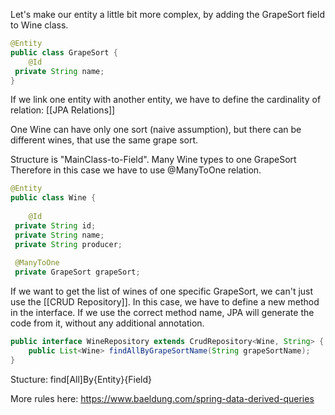 Let's make our entity a little bit more complex, by adding the GrapeSort field to Wine class.

```java
@Entity  
public class GrapeSort {  
    @Id  
 private String name;  
}
```

If we link one entity with another entity, we have to define the cardinality of relation: [[JPA Relations]]


One Wine can have only one sort (naive assumption), but there can be different wines, that use the same grape sort.

Structure is "MainClass-to-Field". Many Wine types to one GrapeSort Therefore in this case we have to use @ManyToOne relation.

```java
@Entity  
public class Wine {  
  
    @Id  
 private String id;  
 private String name;  
 private String producer;  
  
 @ManyToOne  
 private GrapeSort grapeSort;
```

If we want to get the list of wines of one specific GrapeSort, we can't just use the [[CRUD Repository]].
In this case, we have to define a new method in the interface. If we use the correct method name, JPA will generate the code from it, without any additional annotation.

```java
public interface WineRepository extends CrudRepository<Wine, String> {  
    public List<Wine> findAllByGrapeSortName(String grapeSortName);  
}
```

Stucture: find\[All\]By{Entity}{Field}

More rules here: https://www.baeldung.com/spring-data-derived-queries